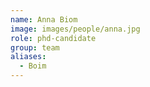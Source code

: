 ```yaml
---
name: Anna Biom
image: images/people/anna.jpg
role: phd-candidate
group: team
aliases:
  - Boim
---
```


